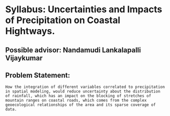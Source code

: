 # **Syllabus:** Uncertainties and Impacts of Precipitation on Coastal Hightways.

## **Possible advisor:** Nandamudi Lankalapalli Vijaykumar

## **Problem Statement:** 
  
    How the integration of different variables correlated to precipitation in spatial modeling, would reduce uncertainty about the distribution of rainfall, which has an impact on the blocking of stretches of mountain ranges on coastal roads, which comes from the complex geoecological relationships of the area and its sparse coverage of data.

